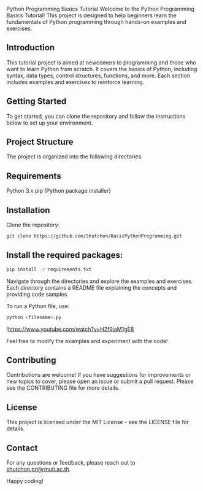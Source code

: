 Python Programming Basics Tutorial
Welcome to the Python Programming Basics Tutorial! This project is designed to help beginners learn the fundamentals of Python programming through hands-on examples and exercises.



## Introduction ##
This tutorial project is aimed at newcomers to programming and those who want to learn Python from scratch. It covers the basics of Python, including syntax, data types, control structures, functions, and more. Each section includes examples and exercises to reinforce learning.

## Getting Started ##
To get started, you can clone the repository and follow the instructions below to set up your environment.

## Project Structure ##
The project is organized into the following directories.


## Requirements ##
Python 3.x
pip (Python package installer)

## Installation ##
Clone the repository:

```bash
git clone https://github.com/Shutchon/BasicPythonProgramming.git
```

## Install the required packages: ##

```bash
pip install -r requirements.txt
```

Navigate through the directories and explore the examples and exercises. Each directory contains a README file explaining the concepts and providing code samples.

To run a Python file, use:

```bash
python <filename>.py
```

!https://www.youtube.com/watch?v=H2f9iaM1gE8

Feel free to modify the examples and experiment with the code!

## Contributing ##
Contributions are welcome! If you have suggestions for improvements or new topics to cover, please open an issue or submit a pull request. Please see the CONTRIBUTING file for more details.

## License ##
This project is licensed under the MIT License - see the LICENSE file for details.

## Contact ##
For any questions or feedback, please reach out to shutchon.pr@rmuti.ac.th.

Happy coding!
